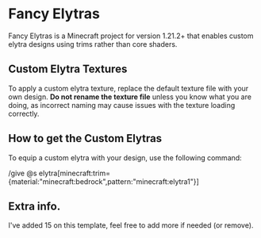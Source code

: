 # Fancy Elytras

Fancy Elytras is a Minecraft project for version 1.21.2+ that enables custom elytra designs using trims rather than core shaders.

## Custom Elytra Textures

To apply a custom elytra texture, replace the default texture file with your own design. **Do not rename the texture file** unless you know what you are doing, as incorrect naming may cause issues with the texture loading correctly.

## How to get the Custom Elytras

To equip a custom elytra with your design, use the following command:

/give @s elytra[minecraft:trim={material:"minecraft:bedrock",pattern:"minecraft:elytra1"}]

## Extra info.

I've added 15 on this template, feel free to add more if needed (or remove).
